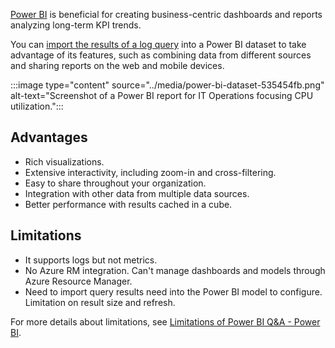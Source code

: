 [Power BI](https://powerbi.microsoft.com/documentation/powerbi-service-get-started/) is beneficial for creating business-centric dashboards and reports analyzing long-term KPI trends.

You can [import the results of a log query](/azure/log-analytics/log-analytics-powerbi) into a Power BI dataset to take advantage of its features, such as combining data from different sources and sharing reports on the web and mobile devices.

:::image type="content" source="../media/power-bi-dataset-535454fb.png" alt-text="Screenshot of a Power BI report for IT Operations focusing CPU utilization.":::


## Advantages

 -  Rich visualizations.
 -  Extensive interactivity, including zoom-in and cross-filtering.
 -  Easy to share throughout your organization.
 -  Integration with other data from multiple data sources.
 -  Better performance with results cached in a cube.

## Limitations

 -  It supports logs but not metrics.
 -  No Azure RM integration. Can't manage dashboards and models through Azure Resource Manager.
 -  Need to import query results need into the Power BI model to configure. Limitation on result size and refresh.

For more details about limitations, see [Limitations of Power BI Q&A - Power BI](/power-bi/natural-language/q-and-a-limitations).
